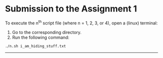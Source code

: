 # Submission to the Assignment 1 

To execute the n<sup>th</sup> script file (where n = 1, 2, 3,  or 4), open a (linux) terminal:
1. Go to the corresponding directory.
2. Run the following command:

``` sh
./n.sh i_am_hiding_stuff.txt
```

---
